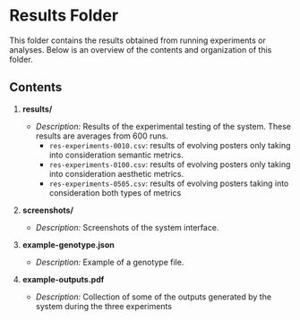 # Results Folder

This folder contains the results obtained from running experiments or analyses. Below is an overview of the contents and organization of this folder.

## Contents
1. **results/**
   - *Description:* Results of the experimental testing of the system. These results are averages from 600 runs.
      - `res-experiments-0010.csv`: results of evolving posters only taking into consideration semantic metrics.
      - `res-experiments-0100.csv`: results of evolving posters only taking into consideration aesthetic metrics.
      - `res-experiments-0505.csv`: results of evolving posters taking into consideration both types of metrics

2. **screenshots/**
   - *Description:* Screenshots of the system interface.

3. **example-genotype.json**
   - *Description:* Example of a genotype file.

4. **example-outputs.pdf**
   - *Description:* Collection of some of the outputs generated by the system during the three experiments